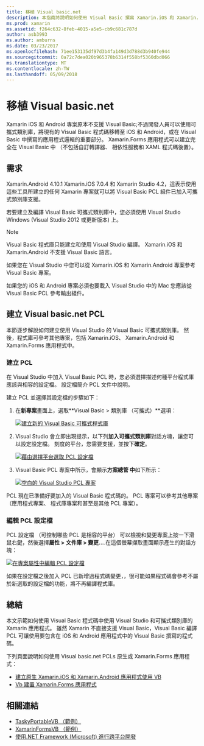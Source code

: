 ```yaml
---
title: 移植 Visual basic.net
description: 本指南將說明如何使用 Visual Basic 撰寫 Xamarin.iOS 和 Xamarin.Android 為目標的方案中可用的可攜式類別程式庫 (PCL) 專案。
ms.prod: xamarin
ms.assetid: f264c632-8feb-4015-a5e5-cb9c681c787d
author: asb3993
ms.author: amburns
ms.date: 03/23/2017
ms.openlocfilehash: 71ee153135df97d3b4fa149d3d788d3b940fe944
ms.sourcegitcommit: 0a72c7dea020b965378b6314f558bf5360dbd066
ms.translationtype: MT
ms.contentlocale: zh-TW
ms.lasthandoff: 05/09/2018
---
```

# <a name="portable-visual-basicnet"></a>移植 Visual basic.net

Xamarin iOS 和 Android 專案原本不支援 Visual Basic;不過開發人員可以使用可攜式類別庫，將現有的 Visual Basic 程式碼移轉至 iOS 和 Android，或在 Visual Basic 中撰寫的應用程式邏輯的重要部分。 Xamarin.Forms 應用程式可以建立完全在 Visual Basic 中 （不包括自訂轉譯器、 相依性服務和 XAML 程式碼後置）。

## <a name="requirements"></a>需求

Xamarin.Android 4.10.1 Xamarin.iOS 7.0.4 和 Xamarin Studio 4.2，這表示使用這些工具所建立的任何 Xamarin 專案就可以將 Visual Basic PCL 組件已加入可攜式類別庫支援。

若要建立及編譯 Visual Basic 可攜式類別庫中，您必須使用 Visual Studio Windows (Visual Studio 2012 或更新版本) 上。

> [!NOTE]
> Visual Basic 程式庫只能建立和使用 Visual Studio 編譯。 Xamarin.iOS 和 Xamarin.Android 不支援 Visual Basic 語言。
>
> 如果您在 Visual Studio 中您可以從 Xamarin.iOS 和 Xamarin.Android 專案參考 Visual Basic 專案。
>
> 如果您的 iOS 和 Android 專案必須也要載入 Visual Studio 中的 Mac 您應該從 Visual Basic PCL 參考輸出組件。


## <a name="creating-a-visual-basicnet-pcl"></a>建立 Visual basic.net PCL

本節逐步解說如何建立使用 Visual Studio 的 Visual Basic 可攜式類別庫。
然後，程式庫可參考其他專案，包括 Xamarin.iOS、 Xamarin.Android 和 Xamarin.Forms 應用程式中。

### <a name="creating-a-pcl"></a>建立 PCL

在 Visual Studio 中加入 Visual Basic PCL 時，您必須選擇描述何種平台程式庫應該與相容的設定檔。 設定檔簡介 PCL 文件中說明。

建立 PCL 並選擇其設定檔的步驟如下：

1.  在**新專案**畫面上，選取**Visual Basic > 類別庫 （可攜式）**選項：

    [![](images/image1-sml.png "建立新的 Visual Basic 可攜式程式庫")](images/image1.png#lightbox)

1.  Visual Studio 會立即出現提示，以下列**加入可攜式類別庫**對話方塊，讓您可以設定設定檔。 刻度的平台，您需要支援，並按下**確定**。

    [![](images/image2-sml.png "藉由選擇平台選取 PCL 設定檔")](images/image2.png#lightbox)

1.  Visual Basic PCL 專案中所示，會顯示**方案總管 中**如下所示：

    [![](images/image3-sml.png "空白的 Visual Studio PCL 專案")](images/image3.png#lightbox)


PCL 現在已準備好要加入的 Visual Basic 程式碼的。 PCL 專案可以參考其他專案 （應用程式專案、 程式庫專案和甚至是其他 PCL 專案）。

### <a name="editing-the-pcl-profile"></a>編輯 PCL 設定檔

PCL 設定檔 （可控制哪些 PCL 是相容的平台） 可以檢視和變更專案上按一下滑鼠右鍵，然後選擇**屬性 > 文件庫 > 變更...**.在這個螢幕擷取畫面顯示產生的對話方塊：

 [![](images/image4-sml.png "在專案屬性中編輯 PCL 設定檔")](images/image4.png#lightbox)

如果在設定檔之後加入 PCL 已新增過程式碼變更，，很可能如果程式碼會參考不屬於新選取的設定檔的功能，將不再編譯程式庫。


## <a name="summary"></a>總結

本文示範如何使用 Visual Basic 程式碼中使用 Visual Studio 和可攜式類別庫的 Xamarin 應用程式。 雖然 Xamarin 不直接支援 Visual Basic，Visual Basic 編譯 PCL 可讓使用要包含在 iOS 和 Android 應用程式中的 Visual Basic 撰寫的程式碼。

下列頁面說明如何使用 Visual basic.net PCLs 原生或 Xamarin.Forms 應用程式：

- [建立原生 Xamarin.iOS 和 Xamarin.Android 應用程式使用 VB](native-apps.md)
- [Vb 建置 Xamarin.Forms 應用程式](xamarin-forms.md)


## <a name="related-links"></a>相關連結

- [TaskyPortableVB （範例）](https://github.com/xamarin/mobile-samples/tree/master/VisualBasic/TaskyPortableVB)
- [XamarinFormsVB （範例）](https://github.com/xamarin/mobile-samples/tree/master/VisualBasic/XamarinFormsVB)
- [使用.NET Framework (Microsoft) 進行跨平台開發](http://msdn.microsoft.com/library/gg597391(v=vs.110).aspx)
